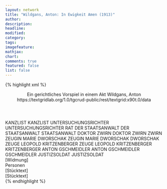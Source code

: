 ```yaml
---
layout: network
title: "Wildgans, Anton: In Ewigkeit Amen (1913)"
author:
description:
headline:
modified:
category:
tags:
imagefeature:
mathjax:
chart:
comments: true
featured: false
list: false
---
```

{% highlight xml %}
<?xml-model href="https://raw.githubusercontent.com/DLiNa/project/master/rules/lina.rnc"?><?xml-model href="https://raw.githubusercontent.com/DLiNa/project/master/rules/lina.sch"?>
<play xmlns="http://lina.digital">
  <header>
    <title>In Ewigkeit Amen</title>
    <subtitle>Ein gerichtliches Vorspiel in einem Akt</subtitle>
    <genretitle/>
    <author>Wildgans, Anton</author>
    <date when="1913" type="premiere"/>
    <date when="1912" type="print"/>
    <source>https://textgridlab.org/1.0/tgcrud-public/rest/textgrid:x90t.0/data</source>
  </header>
  <personae>
    <character>
      <name>KANZLIST</name>
      <alias xml:id="kanzlist">
        <name>KANZLIST</name>
      </alias>
    </character>
    <character>
      <name>UNTERSUCHUNGSRICHTER</name>
      <alias xml:id="untersuchungsrichter">
        <name>UNTERSUCHUNGSRICHTER</name>
      </alias>
      <alias xml:id="rat">
        <name>RAT</name>
      </alias>
    </character>
    <character>
      <name>DER STAATSANWALT</name>
      <alias xml:id="der_staatsanwalt">
        <name>DER STAATSANWALT</name>
      </alias>
      <alias xml:id="staatsanwalt">
        <name>STAATSANWALT</name>
      </alias>
    </character>
    <character>
      <name>DOKTOR ZWIRN</name>
      <alias xml:id="doktor_zwirn">
        <name>DOKTOR ZWIRN</name>
      </alias>
      <alias xml:id="zwirn">
        <name>ZWIRN</name>
      </alias>
    </character>
    <character>
      <name>ZEUGIN MARIE DWORSCHAK</name>
      <alias xml:id="zeugin_marie_dworschak">
        <name>ZEUGIN MARIE DWORSCHAK</name>
      </alias>
      <alias xml:id="dworschak">
        <name>DWORSCHAK</name>
      </alias>
    </character>
    <character>
      <name>ZEUGE LEOPOLD KRITZENBERGER</name>
      <alias xml:id="zeuge_leopold_kritzenberger">
        <name>ZEUGE LEOPOLD KRITZENBERGER</name>
      </alias>
      <alias xml:id="kritzenberger">
        <name>KRITZENBERGER</name>
      </alias>
    </character>
    <character>
      <name>ANTON GSCHMEIDLER</name>
      <alias xml:id="anton_gschmeidler">
        <name>ANTON GSCHMEIDLER</name>
      </alias>
      <alias xml:id="gschmeidler">
        <name>GSCHMEIDLER</name>
      </alias>
    </character>
    <character>
      <name>JUSTIZSOLDAT</name>
      <alias xml:id="justizsoldat">
        <name>JUSTIZSOLDAT</name>
      </alias>
    </character>
  </personae>
  <text>
    <div>
      <head>[Widmung]</head>
    </div>
    <div>
      <head>Personen</head>
    </div>
    <div>
      <head>[Stücktext]</head>
      <div>
        <head>[Stücktext]</head>
        <sp who="#kanzlist">
          <amount n="10" unit="speech_acts"/>
          <amount n="47" unit="words"/>
          <amount n="6" unit="lines"/>
          <amount n="269" unit="chars"/>
        </sp>
        <sp who="#untersuchungsrichter">
          <amount n="1" unit="speech_acts"/>
        </sp>
        <sp who="#rat">
          <amount n="168" unit="speech_acts"/>
          <amount n="4544" unit="words"/>
          <amount n="88" unit="lines"/>
          <amount n="27281" unit="chars"/>
        </sp>
        <sp who="#der_staatsanwalt">
          <amount n="1" unit="speech_acts"/>
        </sp>
        <sp who="#staatsanwalt">
          <amount n="16" unit="speech_acts"/>
          <amount n="248" unit="words"/>
          <amount n="11" unit="lines"/>
          <amount n="1443" unit="chars"/>
        </sp>
        <sp who="#doktor_zwirn">
          <amount n="9" unit="speech_acts"/>
          <amount n="132" unit="words"/>
          <amount n="6" unit="lines"/>
          <amount n="700" unit="chars"/>
        </sp>
        <sp who="#zwirn">
          <amount n="16" unit="speech_acts"/>
          <amount n="290" unit="words"/>
          <amount n="13" unit="lines"/>
          <amount n="1606" unit="chars"/>
        </sp>
        <sp who="#zeugin_marie_dworschak">
          <amount n="1" unit="speech_acts"/>
        </sp>
        <sp who="#dworschak">
          <amount n="55" unit="speech_acts"/>
          <amount n="594" unit="words"/>
          <amount n="41" unit="lines"/>
          <amount n="3313" unit="chars"/>
        </sp>
        <sp who="#zeuge_leopold_kritzenberger">
          <amount n="1" unit="speech_acts"/>
        </sp>
        <sp who="#kritzenberger">
          <amount n="29" unit="speech_acts"/>
          <amount n="469" unit="words"/>
          <amount n="22" unit="lines"/>
          <amount n="2517" unit="chars"/>
        </sp>
        <sp who="#anton_gschmeidler">
          <amount n="1" unit="speech_acts"/>
          <amount n="20" unit="words"/>
          <amount n="125" unit="chars"/>
        </sp>
        <sp who="#gschmeidler">
          <amount n="42" unit="speech_acts"/>
          <amount n="1348" unit="words"/>
          <amount n="26" unit="lines"/>
          <amount n="7129" unit="chars"/>
        </sp>
        <sp who="#justizsoldat">
          <amount n="2" unit="speech_acts"/>
          <amount n="21" unit="words"/>
          <amount n="1" unit="lines"/>
          <amount n="127" unit="chars"/>
        </sp>
      </div>
    </div>
  </text>
</play>
{% endhighlight %}
